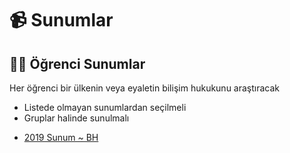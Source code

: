 # 📹 Sunumlar

## 👨‍🎓 Öğrenci Sunumlar

Her öğrenci bir ülkenin veya eyaletin bilişim hukukunu araştıracak

- Listede olmayan sunumlardan seçilmeli
- Gruplar halinde sunulmalı

<!--Index-->

- [2019 Sunum ~ BH](./2019%20Sunum%20~%20BH.pdf)

<!--Index-->
